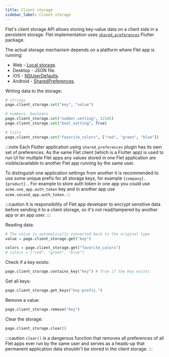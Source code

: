```yaml
---
title: Client storage
sidebar_label: Client storage
---
```


Flet's client storage API allows storing key-value data on a client side in a persistent storage. Flet implementation uses [`shared_preferences`](https://pub.dev/packages/shared_preferences) Flutter package.

The actual storage mechanism depends on a platform where Flet app is running:

* Web - [Local storage](https://developer.mozilla.org/en-US/docs/Web/API/Storage).
* Desktop - JSON file.
* iOS - [NSUserDefaults](https://developer.apple.com/documentation/foundation/nsuserdefaults).
* Android - [SharedPreferences](https://developer.android.com/reference/android/content/SharedPreferences).

Writing data to the storage:

```python
# strings
page.client_storage.set("key", "value")

# numbers, booleans
page.client_storage.set("number.setting", 12345)
page.client_storage.set("bool_setting", True)

# lists
page.client_storage.set("favorite_colors", ["red", "green", "blue"])
```

:::note
Each Flutter application using `shared_preferences` plugin has its own set of preferences. As the same Flet client (which is a Flutter app) is used to run UI for multiple Flet apps any values stored in one Flet application are visible/available to another Flet app running by the same user.

To distinguish one application settings from another it is recommended to use some unique prefix for all storage keys, for example `{company}.{product}.`. For example to store auth token in one app you could use `acme.one_app.auth_token` key and in another app use `acme.second_app.auth_token`.
:::

:::caution
It is responsibility of Flet app developer to encrypt sensitive data before sending it to a client storage, so it's not read/tampered by another app or an app user.
:::

Reading data:

```python
# The value is automatically converted back to the original type
value = page.client_storage.get("key")

colors = page.client_storage.get("favorite_colors")
# colors = ["red", "green", "blue"]
```

Check if a key exists:

```python
page.client_storage.contains_key("key") # True if the key exists
```

Get all keys:

```python
page.client_storage.get_keys("key-prefix.")
```

Remove a value:

```python
page.client_storage.remove("key")
```

Clear the storage:

```python
page.client_storage.clear()
```

:::caution
`clear()` is a dangerous function that removes all preferences of all Flet apps ever run by the same user and serves as a heads-up that permanent application data shouldn't be stored in the client storage.
:::
